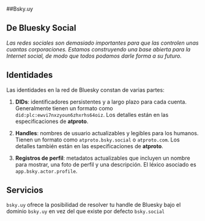 ##Bsky.uy

## De Bluesky Social
_Las redes sociales son demasiado importantes para que las controlen unas cuantas corporaciones. Estamos construyendo una base abierta para la Internet social, de modo que todos podamos darle forma a su futuro._

## Identidades
Las identidades en la red de Bluesky constan de varias partes:

1. **DIDs**: identificadores persistentes y a largo plazo para cada cuenta. Generalmente tienen un formato como `did:plc:ewvi7nxzyoun6zhxrhs64oiz`. Los detalles están en las especificaciones de **atproto**.

2. **Handles**: nombres de usuario actualizables y legibles para los humanos. Tienen un formato como `atproto.bsky.social` o `atproto.com`. Los detalles también están en las especificaciones de **atproto**.

3. **Registros de perfil**: metadatos actualizables que incluyen un nombre para mostrar, una foto de perfil y una descripción. El léxico asociado es `app.bsky.actor.profile`.

## Servicios
`bsky.uy` ofrece la posibilidad de resolver tu handle de Bluesky bajo el dominio `bsky.uy` en vez del que existe por defecto `bsky.social`
   
